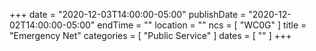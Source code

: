 +++
date = "2020-12-03T14:00:00-05:00"
publishDate = "2020-12-02T14:00:00-05:00"
endTime = ""
location = ""
ncs = [ "WC0G" ]
title = "Emergency Net"
categories = [ "Public Service" ]
dates = [ "" ]
+++

